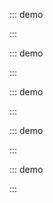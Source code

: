 ::: demo

<template>
  <lay-page limit=20 total=100 showPage></lay-page>
</template>

<script>
import { ref } from 'vue'

export default {
  setup() {

    return {
    }
  }
}
</script>

:::

::: demo

<template>
  <lay-page limit=20 total=100 ></lay-page>
</template>

<script>
import { ref } from 'vue'

export default {
  setup() {

    return {
    }
  }
}
</script>

:::

::: demo

<template>
  <lay-page limit=20 total=100 showPage theme="red"></lay-page>
  <br>
  <lay-page limit=20 total=100 showPage theme="blue"></lay-page>
  <br>
  <lay-page limit=20 total=100 showPage theme="orange"></lay-page>
</template>

<script>
import { ref } from 'vue'

export default {
  setup() {

    return {
    }
  }
}
</script>

:::

::: demo

<template>
  <lay-page limit=20 total=100 showCount showPage showLimit showRefresh showSkip></lay-page>
</template>

<script>
import { ref } from 'vue'

export default {
  setup() {

    return {
    }
  }
}
</script>

:::

::: demo

<template>
  <lay-page limit=20 total=100 @jump="jump" showPage></lay-page>
</template>

<script>
import { ref } from 'vue'

export default {
  setup() {

    const jump = function({ current }) {
       console.log("当前页:" + current)
    }

    return {
      jump
    }
  }
}
</script>

:::